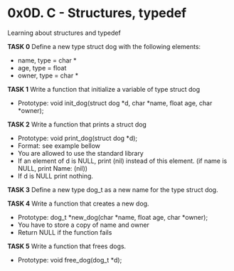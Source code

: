 # 0x0D. C - Structures, typedef

Learning about structures and typedef

**TASK 0**
Define a new type struct dog with the following elements:

* name, type = char *
* age, type = float
* owner, type = char *

**TASK 1**
Write a function that initialize a variable of type struct dog
* Prototype: void init_dog(struct dog *d, char *name, float age, char *owner);

**TASK 2**
Write a function that prints a struct dog
* Prototype: void print_dog(struct dog *d);
* Format: see example bellow
* You are allowed to use the standard library
* If an element of d is NULL, print (nil) instead of this element. (if name is NULL, print Name: (nil))
* If d is NULL print nothing.

**TASK 3**
Define a new type dog_t as a new name for the type struct dog.

**TASK 4**
Write a function that creates a new dog.
* Prototype: dog_t *new_dog(char *name, float age, char *owner);
* You have to store a copy of name and owner
* Return NULL if the function fails

**TASK 5**
Write a function that frees dogs.
* Prototype: void free_dog(dog_t *d);